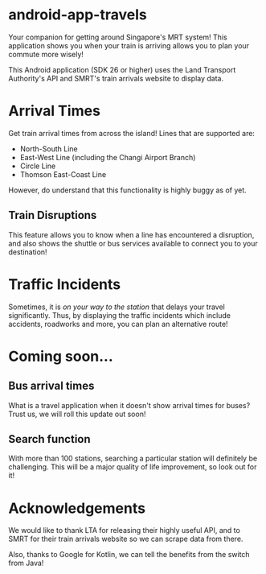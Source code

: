 # android-app-travels

Your companion for getting around Singapore's MRT system! This application shows you when your train is arriving allows you to plan your commute more wisely!

This Android application (SDK 26 or higher) uses the Land Transport Authority's API and SMRT's train arrivals website to display data.

# Arrival Times

Get train arrival times from across the island! Lines that are supported are:

- North-South Line
- East-West Line (including the Changi Airport Branch)
- Circle Line
- Thomson East-Coast Line

However, do understand that this functionality is highly buggy as of yet. 

## Train Disruptions

This feature allows you to know when a line has encountered a disruption, and also shows the shuttle or bus services available to connect you to your destination!

# Traffic Incidents

Sometimes, it is *on your way to the station* that delays your travel significantly. Thus, by displaying the traffic incidents which include accidents, roadworks and more, you can plan an alternative route!

# Coming soon...

## Bus arrival times

What is a travel application when it doesn't show arrival times for buses? Trust us, we will roll this update out soon!

## Search function

With more than 100 stations, searching a particular station will definitely be challenging. This will be a major quality of life improvement, so look out for it!

# Acknowledgements

We would like to thank LTA for releasing their highly useful API, and to SMRT for their train arrivals website so we can scrape data from there. 

Also, thanks to Google for Kotlin, we can tell the benefits from the switch from Java!